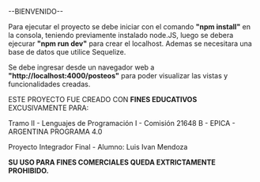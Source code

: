 
--BIENVENIDO--

Para ejecutar el proyecto se debe iniciar con el comando **"npm install"** en la consola, teniendo previamente instalado node.JS, luego se debera ejecurar **"npm run dev"** para crear el localhost. Ademas se necesitara una base de datos que utilice Sequelize.

Se debe ingresar desde un navegador web a **"http://localhost:4000/posteos"** para poder visualizar las vistas y funcionalidades creadas.

ESTE PROYECTO FUE CREADO CON **FINES EDUCATIVOS** EXCUSIVAMENTE PARA:

Tramo II - Lenguajes de Programación I - Comisión 21648 B - EPICA - ARGENTINA PROGRAMA 4.0

Proyecto Integrador Final - Alumno: Luis Ivan Mendoza


**SU USO PARA FINES COMERCIALES QUEDA EXTRICTAMENTE PROHIBIDO.**
